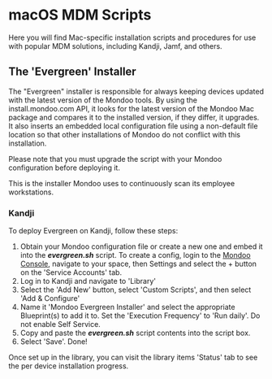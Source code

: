 # macOS MDM Scripts

Here you will find Mac-specific installation scripts and procedures for use with popular MDM solutions, including Kandji, Jamf, and others.

## The 'Evergreen' Installer

The "Evergreen" installer is responsible for always keeping devices updated with the latest version of the Mondoo tools. By using the install.mondoo.com API, it looks for the latest version of the Mondoo Mac package and compares it to the installed version, if they differ, it upgrades. It also inserts an embedded local configuration file using a non-default file location so that other installations of Mondoo do not conflict with this installation.

Please note that you must upgrade the script with your Mondoo configuration before deploying it.

This is the installer Mondoo uses to continuously scan its employee workstations.

### Kandji

To deploy Evergreen on Kandji, follow these steps:

1. Obtain your Mondoo configuration file or create a new one and embed it into the ___evergreen.sh___ script.  To create a config, login to the [Mondoo Console](https://console.mondoo.com), navigate to your space, then Settings and select the + button on the 'Service Accounts' tab.
2. Log in to Kandji and navigate to 'Library'
3. Select the 'Add New' button, select 'Custom Scripts', and then select 'Add & Configure'
4. Name it 'Mondoo Evergreen Installer' and select the appropriate Blueprint(s) to add it to. Set the 'Execution Frequency' to 'Run daily'. Do not enable Self Service.
5. Copy and paste the ___evergreen.sh___  script contents into the script box.
6. Select 'Save'. Done!

Once set up in the library, you can visit the library items 'Status' tab to see the per device installation progress.
